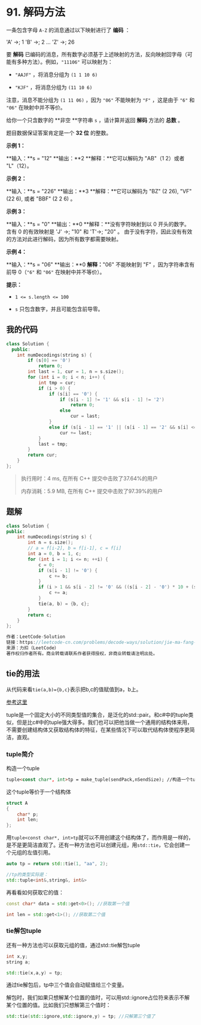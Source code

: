 # 91. 解码方法
一条包含字母 `A-Z` 的消息通过以下映射进行了 **编码** ：

'A' ->; 1
'B' ->; 2
...
'Z' ->; 26


要 **解码** 已编码的消息，所有数字必须基于上述映射的方法，反向映射回字母（可能有多种方法）。例如，`"11106"` 可以映射为：


- `"AAJF"` ，将消息分组为 `(1 1 10 6)`

- `"KJF"` ，将消息分组为 `(11 10 6)`


注意，消息不能分组为  `(1 11 06)` ，因为 `"06"` 不能映射为 `"F"` ，这是由于 `"6"` 和 `"06"` 在映射中并不等价。

给你一个只含数字的 **非空 **字符串 `s` ，请计算并返回 **解码** 方法的 **总数** 。

题目数据保证答案肯定是一个 **32 位** 的整数。

 

**示例 1：**

**输入：**s = "12"
**输出：**2
**解释：**它可以解码为 "AB"（1 2）或者 "L"（12）。


**示例 2：**

**输入：**s = "226"
**输出：**3
**解释：**它可以解码为 "BZ" (2 26), "VF" (22 6), 或者 "BBF" (2 2 6) 。

**示例 3：**

**输入：**s = "0"
**输出：**0
**解释：**没有字符映射到以 0 开头的数字。
含有 0 的有效映射是 'J' ->; "10" 和 'T'->; "20" 。
由于没有字符，因此没有有效的方法对此进行解码，因为所有数字都需要映射。


**示例 4：**

**输入：**s = "06"
**输出：**0
**解释：**"06" 不能映射到 "F" ，因为字符串含有前导 0（`"6"` 和 `"06"` 在映射中并不等价）。

 

**提示：**


- `1 <= s.length <= 100`

- `s` 只包含数字，并且可能包含前导零。


## 我的代码
```c++
class Solution {
  public:
    int numDecodings(string s) {
        if (s[0] == '0')
            return 0;
        int last = 1, cur = 1, n = s.size();
        for (int i = 0; i < n; i++) {
            int tmp = cur;
            if (i > 0) {
                if (s[i] == '0') {
                    if (s[i - 1] != '1' && s[i - 1] != '2')
                        return 0;
                    else
                        cur = last;
                }
                else if (s[i - 1] == '1' || (s[i - 1] == '2' && s[i] <= '6'))
                    cur += last;
            }
            last = tmp;
        }
        return cur;
    }
};
```
> 执行用时：4 ms, 在所有 C++ 提交中击败了37.64%的用户
>
> 内存消耗：5.9 MB, 在所有 C++ 提交中击败了97.39%的用户

## 题解
```c++
class Solution {
public:
    int numDecodings(string s) {
        int n = s.size();
        // a = f[i-2], b = f[i-1], c = f[i]
        int a = 0, b = 1, c;
        for (int i = 1; i <= n; ++i) {
            c = 0;
            if (s[i - 1] != '0') {
                c += b;
            }
            if (i > 1 && s[i - 2] != '0' && ((s[i - 2] - '0') * 10 + (s[i - 1] - '0') <= 26)) {
                c += a;
            }
            tie(a, b) = {b, c};
        }
        return c;
    }
};

作者：LeetCode-Solution
链接：https://leetcode-cn.com/problems/decode-ways/solution/jie-ma-fang-fa-by-leetcode-solution-p8np/
来源：力扣（LeetCode）
著作权归作者所有。商业转载请联系作者获得授权，非商业转载请注明出处。
```

## tie的用法

从代码来看`tie(a,b)={b,c}`表示把b,c的值赋值到a，b上。

[参考这里](https://blog.csdn.net/weixin_42359982/article/details/108531116?utm_medium=distribute.pc_feed_404.none-task-blog-2~default~OPENSEARCH~default-6.nonecase&dist_request_id=1331633.4905.16189776358298227&depth_1-utm_source=distribute.pc_feed_404.none-task-blog-2~default~OPENSEARCH~default-6.nonecas)

tuple是一个固定大小的不同类型值的集合，是泛化的std::pair。和c#中的tuple类似，但是比c#中的tuple强大得多。我们也可以把他当做一个通用的结构体来用，不需要创建结构体又获取结构体的特征，在某些情况下可以取代结构体使程序更简洁，直观。

### tuple简介

构造一个tuple

```html
tuple<const char*, int>tp = make_tuple(sendPack,nSendSize); //构造一个tuple
```

这个tuple等价于一个结构体

```c++
struct A
{
    char* p;
    int len;
};
```

用`tuple<const char*, int>tp`就可以不用创建这个结构体了，而作用是一样的，是不是更简洁直观了。还有一种方法也可以创建元组，用`std::tie`，它会创建一个元组的左值引用。

```c++
auto tp = return std::tie(1, "aa", 2);

//tp的类型实际是：
std::tuple<int&,string&, int&>
```

再看看如何获取它的值：

```c++
const char* data = std::get<0>(); //获取第一个值

int len = std::get<1>(); //获取第二个值
```

### tie解包tuple

还有一种方法也可以获取元组的值，通过std::tie解包tuple

```c++
int x,y;
string a;

std::tie(x,a,y) = tp; 
```

通过tie解包后，tp中三个值会自动赋值给三个变量。

解包时，我们如果只想解某个位置的值时，可以用std::ignore占位符来表示不解某个位置的值。比如我们只想解第三个值时：

```c++
std::tie(std::ignore,std::ignore,y) = tp; //只解第三个值了
```

